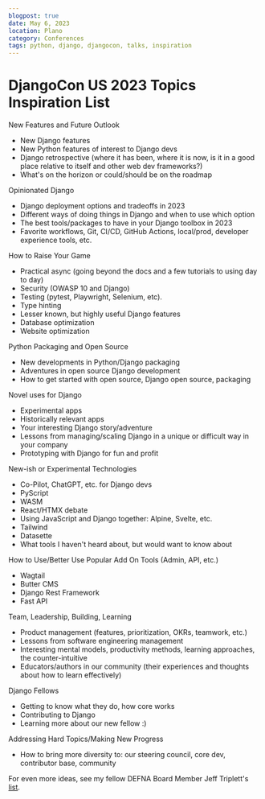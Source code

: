 ```yaml
---
blogpost: true
date: May 6, 2023
location: Plano
category: Conferences
tags: python, django, djangocon, talks, inspiration
---
```


# DjangoCon US 2023 Topics Inspiration List

New Features and Future Outlook
* New Django features
* New Python features of interest to Django devs
* Django retrospective (where it has been, where it is now, is it in a good place relative to itself and other web dev frameworks?)
* What's on the horizon or could/should be on the roadmap

Opinionated Django
* Django deployment options and tradeoffs in 2023
* Different ways of doing things in Django and when to use which option
* The best tools/packages to have in your Django toolbox in 2023
* Favorite workflows, Git, CI/CD, GitHub Actions, local/prod, developer experience tools, etc. 

How to Raise Your Game
* Practical async (going beyond the docs and a few tutorials to using day to day)
* Security (OWASP 10 and Django)
* Testing (pytest, Playwright, Selenium, etc). 
* Type hinting
* Lesser known, but highly useful Django features
* Database optimization
* Website optimization

Python Packaging and Open Source
* New developments in Python/Django packaging
* Adventures in open source Django development
* How to get started with open source, Django open source, packaging

Novel uses for Django
* Experimental apps
* Historically relevant apps
* Your interesting Django story/adventure
* Lessons from managing/scaling Django in a unique or difficult way in your company
* Prototyping with Django for fun and profit

New-ish or Experimental Technologies
* Co-Pilot, ChatGPT, etc. for Django devs 
* PyScript
* WASM
* React/HTMX debate
* Using JavaScript and Django together: Alpine, Svelte, etc. 
* Tailwind
* Datasette
* What tools I haven't heard about, but would want to know about

How to Use/Better Use Popular Add On Tools (Admin, API, etc.)
* Wagtail
* Butter CMS
* Django Rest Framework
* Fast API

Team, Leadership, Building, Learning
* Product management (features, prioritization, OKRs, teamwork, etc.)
* Lessons from software engineering management
* Interesting mental models, productivity methods, learning approaches, the counter-intuitive
* Educators/authors in our community (their experiences and thoughts about how to learn effectively)

Django Fellows
* Getting to know what they do, how core works
* Contributing to Django
* Learning more about our new fellow :)

Addressing Hard Topics/Making New Progress
* How to bring more diversity to: our steering council, core dev, contributor base, community

For even more ideas, see my fellow DEFNA Board Member Jeff Triplett's [list](https://jefftriplett.com/2023/djangocon-us-talks-i-d-like-to-see-2023-edition/).
